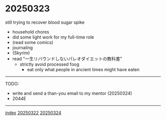 <head><meta name="viewport" content="width=device-width, initial-scale=1.0, user-scalable=yes" /><meta charset="UTF-8"></head>

# 20250323

still trying to recover blood sugar spike

- household chores
- did some light work for my full-time role
- (read some comics)
- journaling
- (Skyrim)
- read "一生リバウンドしないパレオダイエットの教科書"
	- strictly avoid processed foog
		- eat only what people in ancient times might have eaten

---

TODO:

- write and send a than-you email to my mentor (20250324)
- 2044E

---

[index](../../index.html)
[20250322](20250322.html)
[20250324](20250324.html)
